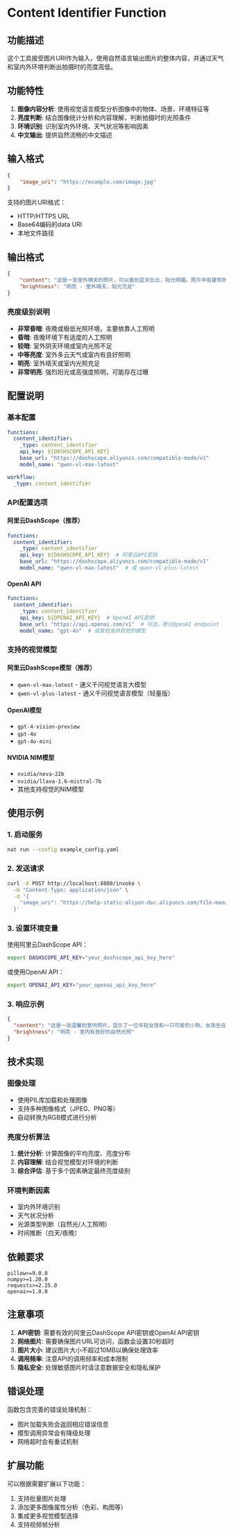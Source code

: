 # Content Identifier Function

## 功能描述

这个工具接受图片URI作为输入，使用自然语言输出图片的整体内容，并通过天气和室内外环境判断出拍摄时的亮度高低。

## 功能特性

1. **图像内容分析**: 使用视觉语言模型分析图像中的物体、场景、环境特征等
2. **亮度判断**: 结合图像统计分析和内容理解，判断拍摄时的光照条件
3. **环境识别**: 识别室内外环境、天气状况等影响因素
4. **中文输出**: 提供自然流畅的中文描述

## 输入格式

```json
{
    "image_uri": "https://example.com/image.jpg"
}
```

支持的图片URI格式：
- HTTP/HTTPS URL
- Base64编码的data URI
- 本地文件路径

## 输出格式

```json
{
    "content": "这是一张室外晴天的照片，可以看到蓝天白云，阳光明媚。照片中有建筑物和绿色植物，整体光照充足。",
    "brightness": "明亮 - 室外晴天，阳光充足"
}
```

### 亮度级别说明

- **非常昏暗**: 夜晚或极低光照环境，主要依靠人工照明
- **昏暗**: 夜晚环境下有适度的人工照明
- **较暗**: 室外阴天环境或室内光照不足
- **中等亮度**: 室外多云天气或室内有良好照明
- **明亮**: 室外晴天或室内光照充足
- **非常明亮**: 强烈阳光或高强度照明，可能存在过曝

## 配置说明

### 基本配置

```yaml
functions:
  content_identifier:
    _type: content_identifier
    api_key: ${DASHSCOPE_API_KEY}
    base_url: "https://dashscope.aliyuncs.com/compatible-mode/v1"
    model_name: "qwen-vl-max-latest"

workflow:
  _type: content_identifier
```

### API配置选项

#### 阿里云DashScope（推荐）
```yaml
functions:
  content_identifier:
    _type: content_identifier
    api_key: ${DASHSCOPE_API_KEY}  # 阿里云API密钥
    base_url: "https://dashscope.aliyuncs.com/compatible-mode/v1"
    model_name: "qwen-vl-max-latest"  # 或 qwen-vl-plus-latest
```

#### OpenAI API
```yaml
functions:
  content_identifier:
    _type: content_identifier
    api_key: ${OPENAI_API_KEY}  # OpenAI API密钥
    base_url: "https://api.openai.com/v1"  # 可选，默认OpenAI endpoint
    model_name: "gpt-4o"  # 或其他支持视觉的模型
```

### 支持的视觉模型

#### 阿里云DashScope模型（推荐）
- `qwen-vl-max-latest` - 通义千问视觉语言大模型
- `qwen-vl-plus-latest` - 通义千问视觉语言模型（轻量版）

#### OpenAI模型
- `gpt-4-vision-preview`
- `gpt-4o`
- `gpt-4o-mini`

#### NVIDIA NIM模型
- `nvidia/neva-22b`
- `nvidia/llava-1.6-mistral-7b`
- 其他支持视觉的NIM模型

## 使用示例

### 1. 启动服务

```bash
nat run --config example_config.yaml
```

### 2. 发送请求

```bash
curl -X POST http://localhost:8080/invoke \
  -H "Content-Type: application/json" \
  -d '{
    "image_uri": "https://help-static-aliyun-doc.aliyuncs.com/file-manage-files/zh-CN/20241022/emyrja/dog_and_girl.jpeg"
  }'
```

### 3. 设置环境变量

使用阿里云DashScope API：
```bash
export DASHSCOPE_API_KEY="your_dashscope_api_key_here"
```

或使用OpenAI API：
```bash
export OPENAI_API_KEY="your_openai_api_key_here"
```

### 3. 响应示例

```json
{
  "content": "这是一张温馨的室内照片，显示了一位年轻女孩和一只可爱的小狗。女孩坐在沙发上，怀里抱着一只小型犬，两者都显得非常放松和快乐。室内环境明亮温暖，可以看到自然光从窗户透进来，整体光照条件良好。背景中有家具和装饰品，营造出舒适的家庭氛围。",
  "brightness": "明亮 - 室内有良好的自然光照"
}
```

## 技术实现

### 图像处理
- 使用PIL库加载和处理图像
- 支持多种图像格式（JPEG、PNG等）
- 自动转换为RGB模式进行分析

### 亮度分析算法
1. **统计分析**: 计算图像的平均亮度、亮度分布
2. **内容理解**: 结合视觉模型对环境的判断
3. **综合评估**: 基于多个因素确定最终亮度级别

### 环境判断因素
- 室内外环境识别
- 天气状况分析
- 光源类型判断（自然光/人工照明）
- 时间推断（白天/夜晚）

## 依赖要求

```
pillow>=9.0.0
numpy>=1.20.0
requests>=2.25.0
openai>=1.0.0
```

## 注意事项

1. **API密钥**: 需要有效的阿里云DashScope API密钥或OpenAI API密钥
2. **网络图片**: 需要确保图片URL可访问，函数会设置30秒超时
3. **图片大小**: 建议图片大小不超过10MB以确保处理效率
4. **调用频率**: 注意API的调用频率和成本限制
5. **隐私安全**: 处理敏感图片时请注意数据安全和隐私保护

## 错误处理

函数包含完善的错误处理机制：
- 图片加载失败会返回相应错误信息
- 模型调用异常会有降级处理
- 网络超时会有重试机制

## 扩展功能

可以根据需要扩展以下功能：
1. 支持批量图片处理
2. 添加更多图像属性分析（色彩、构图等）
3. 集成更多视觉模型选择
4. 支持视频帧分析
